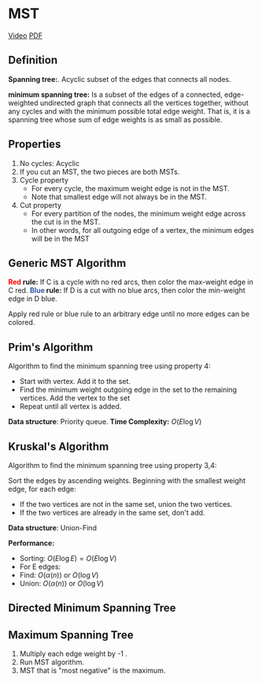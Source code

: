 # MST

<span class="right-menu">[Video](https://youtu.be/q6jNykN7ybM) [PDF](CS2040_21.MST.pdf%5C)
</span>
## Definition

**Spanning tree:**. Acyclic subset of the edges that connects all nodes. [](CS2040_21.MST.pdf#page=5%5C%7CDiagram)

**minimum spanning tree:** Is a subset of the edges of a connected, edge-weighted undirected graph that connects all the vertices together, without any cycles and with the minimum possible total edge weight. That is, it is a spanning tree whose sum of edge weights is as small as possible.
## Properties

> [](CS2040_21.MST.pdf#page=16%5C%7CPDF)

1. No cycles: Acyclic
2. If you cut an MST, the two pieces are both MSTs.
3. Cycle property
	- For every cycle, the maximum weight edge is not in the MST.
	- Note that smallest edge will not always be in the MST.
4. Cut property
	- For every partition of the nodes, the minimum weight edge across the cut is in the MST.
	- In other words, for all outgoing edge of a vertex, the minimum edges will be in the MST
## Generic MST Algorithm

> [](CS2040_21.MST.pdf#page=55%5C%7CPDF)

**<font style="color:#FF0000">Red</font> rule:** If C is a cycle with no red arcs, then color the max-weight edge in C red.
**<font style="color:#3258a8">Blue</font> rule:** If D is a cut with no blue arcs, then color the min-weight edge in D blue.

Apply red rule or blue rule to an arbitrary edge until no more edges can be colored.

## Prim's Algorithm

> [](CS2040_21.MST.pdf#page=71%5C%7CPDF)

Algorithm to find the minimum spanning tree using property 4:

- Start with vertex. Add it to the set. 
- Find the minimum weight outgoing edge in the set to the remaining vertices. Add the vertex to the set
- Repeat until all vertex is added.

**Data structure**: Priority queue.  [](CS2040_21.MST.pdf#page=81%5C%7CPDF)
**Time Complexity:** $O(E\log V)$  [](CS2040_21.MST.pdf#page=99%5C%7CPDF)
## Kruskal's Algorithm

> [](CS2040_21.MST.pdf#page=103%5C%7CPDF)

Algorithm to find the minimum spanning tree using property 3,4:

Sort the edges by ascending weights.
Beginning with the smallest weight edge, for each edge:
- If the two vertices are not in the same set, union the two vertices.
- If the two vertices are already in the same set, don't add.

**Data structure**: Union-Find

**Performance:**  [](CS2040_21.MST.pdf#page=124%5C%7CPDF)

- Sorting: $O(E \log E)=O(E \log V)$
- For E edges:
- Find: $O(\alpha(n))$ or $O(\log V)$
- Union: $O(\alpha(n))$ or $O(\log V)$

## Directed Minimum Spanning Tree

> [](CS2040_21.MST.pdf#page=141%5C%7CPDF)

## Maximum Spanning Tree 

1. Multiply each edge weight by -1 .
2. Run MST algorithm.
3. MST that is "most negative" is the maximum.